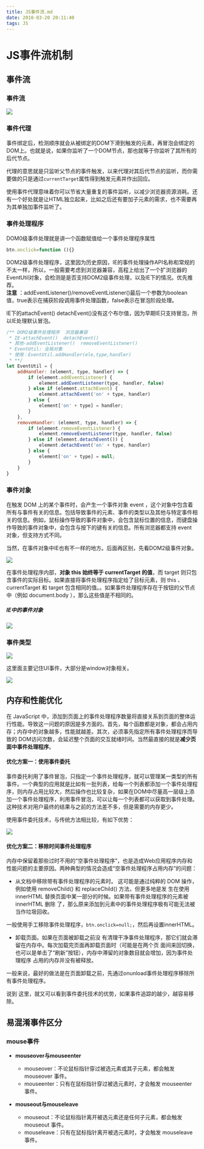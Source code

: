 ```yaml
---
title: JS事件流.md
date: 2018-03-20 20:11:40
tags: JS
---
```


# JS事件流机制

## 事件流

### 事件流

![](/assets/event.png)

### 事件代理

事件绑定后，检测顺序就会从被绑定的DOM下滑到触发的元素，再冒泡会绑定的DOM上。也就是说，如果你监听了一个DOM节点，那也就等于你监听了其所有的后代节点。

代理的意思就是只监听父节点的事件触发，以来代理对其后代节点的监听，而你需要做的只是通过`currentTarget`属性得到触发元素并作出回应。

使用事件代理意味着你可以节省大量重复的事件监听，以减少浏览器资源消耗。还有一个好处就是让HTML独立起来，比如之后还有要加子元素的需求，也不需要再为其单独加事件监听了。

### 事件处理程序

DOM0级事件处理就是讲一个函数赋值给一个事件处理程序属性

```js
btn.onclick=function (){}
```

DOM2级事件处理程序，这里因为历史原因，IE的事件处理操作API名称和常规的不太一样，所以，一般需要考虑到浏览器兼容，高程上给出了一个扩浏览器的EventUtil对象，会检测是是否支持DOM2级事件处理，以及IE下的情况。优先推荐。  
**注意** ：addEventListener\(\)/removeEventListener\(\)最后一个参数为boolean值，true表示在捕获阶段调用事件处理函数，false表示在冒泡阶段处理。

IE下的attachEvent\(\)  detachEvent\(\)没有这个布尔值，因为早期IE只支持冒泡，所以IE处理默认冒泡。

```js
/** DOM2级事件处理程序  浏览器兼容
 * IE-attachEvent()  detachEvent()
 * 其他-addEventListener()  removeEventListener()
 * EventUtil: 全局对象
 * 使用：EventUtil.addHandler(ele,type,handler)
 * **/
let EventUtil = {
    addHandler: (element, type, handler) => {
        if (element.addEventListener) {
            element.addEventListener(type, handler, false)
        } else if (element.attachEvent) {
            element.attachEvent('on' + type, handler)
        } else {
            element['on' + type] = handler;
        }
    },
    removeHandler: (element, type, handler) => {
        if (element.removeEventListener) {
            element.removeEventListener(type, handler, false)
        } else if (element.detachEvent()) {
            element.detachEvent('on' + type, handler)
        } else {
            element['on' + type] = null;
        }
    }
}
```

### 事件对象

在触发 DOM 上的某个事件时，会产生一个事件对象 event ，这个对象中包含着所有与事件有关的信息。包括导致事件的元素、事件的类型以及其他与特定事件相关的信息。例如，鼠标操作导致的事件对象中，会包含鼠标位置的信息，而键盘操作导致的事件对象中，会包含与按下的键有关的信息。所有浏览器都支持 event 对象，但支持方式不同。

当然，在事件对象中IE也有不一样的地方。后面再区别，先看DOM2级事件对象。

![](/assets/eventObj.png)

在事件处理程序内部，**对象 this 始终等于 currentTarget 的值**，而 target 则只包含事件的实际目标。如果直接将事件处理程序指定给了目标元素，则 this 、 currentTarget 和 target 包含相同的值。。如果事件处理程序存在于按钮的父节点中（例如 document.body ），那么这些值是不相同的。

##### IE中的事件对象

![](/assets/enevt-ie.png)

### 事件类型

![](/assets/eventType1.png)

这里面主要记住UI事件，大部分是window对象相关。

![](/assets/eventType2.png)

## 内存和性能优化

在 JavaScript 中，添加到页面上的事件处理程序数量将直接关系到页面的整体运行性能。导致这一问题的原因是多方面的。首先，每个函数都是对象，都会占用内存；内存中的对象越多，性能就越差。其次，必须事先指定所有事件处理程序而导致的 DOM访问次数，会延迟整个页面的交互就绪时间。当然最直接的就是**减少页面中事件处理程序**。

#### 优化方案一：使用事件委托

事件委托利用了事件冒泡，只指定一个事件处理程序，就可以管理某一类型的所有事件。一个典型的应用就是比如有一批列表，给每一个列表都添加一个事件处理程序，则内存占用比较大，然后操作也比较复杂，如果在DOM中尽量高一层级上添加一个事件处理程序，利用事件冒泡，可以让每一个列表都可以获取到事件处理。这种技术对用户最终的结果与之前的方法差不多，但是需要的内存更少。

使用事件委托技术，与传统方法相比较，有如下优势：

![](/assets/eventProxy.png)

#### 优化方案二：移除时间事件处理程序

内存中保留着那些过时不用的“空事件处理程序”，也是造成Web应用程序内存和性能问题的主要原因。两种典型的情况会造成“空事件处理程序占用内存”的问题：

* 从文档中移除带有事件处理程序的元素时。
  这可能是通过纯粹的 DOM 操作，例如使用 removeChild\(\) 和 replaceChild\(\) 方法，但更多地是发
  生在使用 innerHTML 替换页面中某一部分的时候。如果带有事件处理程序的元素被 innerHTML 删除
  了，那么原来添加到元素中的事件处理程序极有可能无法被当作垃圾回收。

一般使用手工移除事件处理程序，`btn.onclick=null;`，然后再设置innerHTML。

* 卸载页面。如果在页面被卸载之前没
  有清理干净事件处理程序，那它们就会滞留在内存中。每次加载完页面再卸载页面时（可能是在两个页
  面间来回切换，也可以是单击了“刷新”按钮），内存中滞留的对象数目就会增加，因为事件处理程序
  占用的内存并没有被释放。 

一般来说，最好的做法是在页面卸载之前，先通过onunload事件处理程序移除所有事件处理程序。

说到 这里，就又可以看到事件委托技术的优势，如果事件追踪的越少，越容易移除。

## 易混淆事件区分

### mouse事件

- **mouseover与mouseenter**
  - mouseover：不论鼠标指针穿过被选元素或其子元素，都会触发 mouseover 事件。
  - mouseenter：只有在鼠标指针穿过被选元素时，才会触发 mouseenter 事件。

- **mouseout与mouseleave**
  - mouseout：不论鼠标指针离开被选元素还是任何子元素，都会触发 mouseout 事件。
  - mouseleave：只有在鼠标指针离开被选元素时，才会触发 mouseleave 事件。



